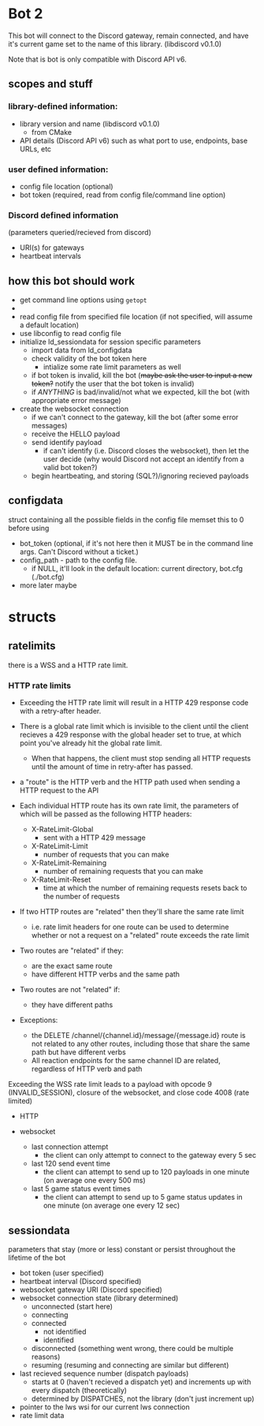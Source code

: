 # Bot 2
This bot will connect to the Discord gateway, remain connected, and have it's current game set to the name of this library. (libdiscord v0.1.0)

Note that is bot is only compatible with Discord API v6.
## scopes and stuff

### library-defined information:
- library version and name (libdiscord v0.1.0)
  - from CMake
- API details (Discord API v6) such as what port to use, endpoints, base URLs, etc
     

### user defined information:
- config file location (optional)
- bot token (required, read from config file/command line option)

### Discord defined information
(parameters queried/recieved from discord)
- URI(s) for gateways
- heartbeat intervals

## how this bot should work
- get command line options using `getopt`
- 
- read config file from specified file location (if not specified, will assume a default location)
- use libconfig to read config file
- initialize ld_sessiondata for session specific parameters
    - import data from ld_configdata
    - check validity of the bot token here
        - intialize some rate limit parameters as well 
    - if bot token is invalid, kill the bot (~~maybe ask the user to input a new token?~~ notify the user that the bot 
    token is invalid)
    - if _ANYTHING_ is bad/invalid/not what we expected, kill the bot (with appropriate error message)
- create the websocket connection
    - if we can't connect to the gateway, kill the bot (after some error messages)
    - receive the HELLO payload
    - send identify payload
        - if can't identify (i.e. Discord closes the websocket), then let the user decide 
        (why would Discord not accept an identify from a valid bot token?)
    - begin heartbeating, and storing (SQL?)/ignoring recieved payloads
    
## configdata
struct containing all the possible fields in the config file
memset this to 0 before using
- bot_token (optional, if it's not here then it MUST be in the command line args. Can't Discord without a ticket.)
- config_path - path to the config file. 
    - if NULL, it'll look in the default location: current directory, bot.cfg (./bot.cfg)
- more later maybe

# structs 
## ratelimits
there is a WSS and a HTTP rate limit.

### HTTP rate limits
- Exceeding the HTTP rate limit will result in a HTTP 429 response code with a retry-after header.
- There is a global rate limit which is invisible to the client until the client recieves
 a 429 response with the global header set to true, at which point you've already hit the global rate limit.
    - When that happens, the client must stop sending all HTTP requests 
    until the amount of time in retry-after has passed.
- a "route" is the HTTP verb and the HTTP path used when sending a HTTP request to the API
- Each individual HTTP route has its own rate limit, the parameters of which will be passed as the following
HTTP headers:
    - X-RateLimit-Global
        - sent with a HTTP 429 message
    - X-RateLimit-Limit
        - number of requests that you can make
    - X-RateLimit-Remaining
        - number of remaining requests that you can make
    - X-RateLimit-Reset
        - time at which the number of remaining requests resets back to the number of requests
- If two HTTP routes are "related" then they'll share the same rate limit
    - i.e. rate limit headers for one route can be used to determine whether or not a request on a "related" 
    route exceeds the rate limit
- Two routes are "related" if they:
    - are the exact same route
    - have different HTTP verbs and the same path
- Two routes are not "related" if:
    - they have different paths

- Exceptions:
    - the DELETE /channel/{channel.id}/message/{message.id} route is not related to any other routes, 
    including those that share the same path but have different verbs
    - All reaction endpoints for the same channel ID are related, regardless of HTTP verb and path
    




Exceeding the WSS rate limit leads to a payload with opcode 9 (INVALID_SESSION), closure of the websocket,
 and close code 4008 (rate limited)
- HTTP
    
- websocket
    - last connection attempt
        - the client can only attempt to connect to the gateway every 5 sec
    - last 120 send event time
        - the client can attempt to send up to 120 payloads in one minute 
        (on average one every 500 ms)
    - last 5 game status event times
        - the client can attempt to send up to 5 game status updates in one minute 
        (on average one every 12 sec)

## sessiondata
parameters that stay (more or less) constant or persist throughout the lifetime of the bot
- bot token (user specified)
- heartbeat interval (Discord specified)
- websocket gateway URI (Discord specified)
- websocket connection state (library determined)
    - unconnected (start here)
    - connecting
    - connected 
        - not identified
        - identified
    - disconnected (something went wrong, there could be multiple reasons)
    - resuming (resuming and connecting are similar but different)
- last recieved sequence number (dispatch payloads)
    - starts at 0 (haven't recieved a dispatch yet) and increments up with every dispatch (theoretically)
    - determined by DISPATCHES, not the library (don't just increment up)
- pointer to the lws wsi for our current lws connection
- rate limit data
    